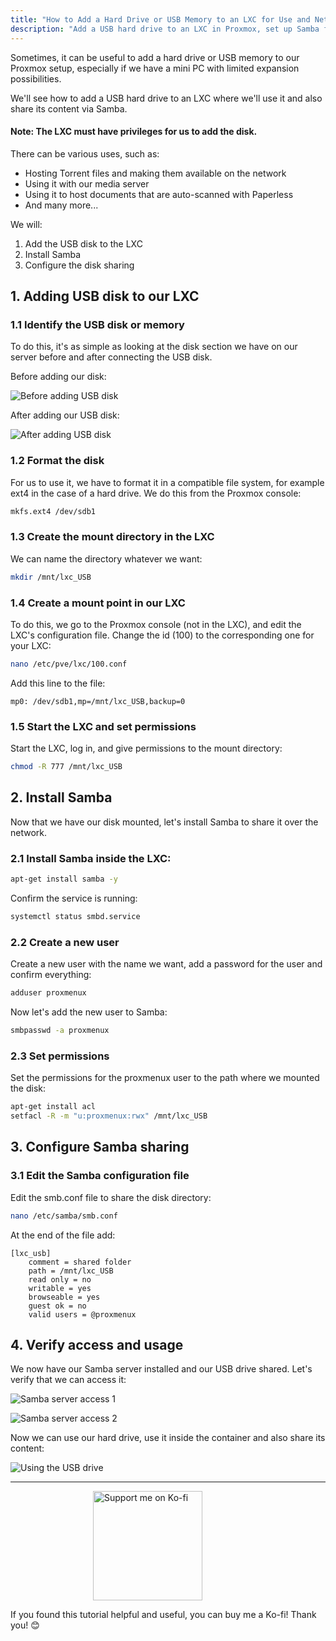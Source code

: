 ```yaml
---
title: "How to Add a Hard Drive or USB Memory to an LXC for Use and Network Sharing"
description: "Add a USB hard drive to an LXC in Proxmox, set up Samba for network sharing, and utilize the added storage for various purposes."
---
```



Sometimes, it can be useful to add a hard drive or USB memory to our Proxmox setup, especially if we have a mini PC with limited expansion possibilities.

We'll see how to add a USB hard drive to an LXC where we'll use it and also share its content via Samba.

#### Note: The LXC must have privileges for us to add the disk.

There can be various uses, such as:
- Hosting Torrent files and making them available on the network
- Using it with our media server
- Using it to host documents that are auto-scanned with Paperless
- And many more...

We will:
1. Add the USB disk to the LXC
2. Install Samba
3. Configure the disk sharing

## 1. Adding USB disk to our LXC

### 1.1 Identify the USB disk or memory

To do this, it's as simple as looking at the disk section we have on our server before and after connecting the USB disk.

Before adding our disk:

![Before adding USB disk](https://raw.githubusercontent.com/MacRimi/ProxMenux/main/guides/lxc_samba/lxc_3.png)

After adding our USB disk:

![After adding USB disk](https://raw.githubusercontent.com/MacRimi/ProxMenux/main/guides/lxc_samba/lxc_4.png)

### 1.2 Format the disk

For us to use it, we have to format it in a compatible file system, for example ext4 in the case of a hard drive. We do this from the Proxmox console:

```bash
mkfs.ext4 /dev/sdb1
```

### 1.3 Create the mount directory in the LXC

We can name the directory whatever we want:

```bash
mkdir /mnt/lxc_USB
```

### 1.4 Create a mount point in our LXC

To do this, we go to the Proxmox console (not in the LXC), and edit the LXC's configuration file. Change the id (100) to the corresponding one for your LXC:

```bash
nano /etc/pve/lxc/100.conf
```

Add this line to the file:

```
mp0: /dev/sdb1,mp=/mnt/lxc_USB,backup=0
```

### 1.5 Start the LXC and set permissions

Start the LXC, log in, and give permissions to the mount directory:

```bash
chmod -R 777 /mnt/lxc_USB
```

## 2. Install Samba

Now that we have our disk mounted, let's install Samba to share it over the network.

### 2.1 Install Samba inside the LXC:

```bash
apt-get install samba -y
```

Confirm the service is running:

```bash
systemctl status smbd.service
```

### 2.2 Create a new user

Create a new user with the name we want, add a password for the user and confirm everything:

```bash
adduser proxmenux
```

Now let's add the new user to Samba:

```bash
smbpasswd -a proxmenux
```

### 2.3 Set permissions

Set the permissions for the proxmenux user to the path where we mounted the disk:

```bash
apt-get install acl
setfacl -R -m "u:proxmenux:rwx" /mnt/lxc_USB
```

## 3. Configure Samba sharing

### 3.1 Edit the Samba configuration file

Edit the smb.conf file to share the disk directory:

```bash
nano /etc/samba/smb.conf
```

At the end of the file add:

```
[lxc_usb]
    comment = shared folder
    path = /mnt/lxc_USB
    read only = no
    writable = yes
    browseable = yes
    guest ok = no
    valid users = @proxmenux
```

## 4. Verify access and usage

We now have our Samba server installed and our USB drive shared. Let's verify that we can access it:

![Samba server access 1](https://raw.githubusercontent.com/MacRimi/ProxMenux/main/guides/lxc_samba/lxc_1.png)

![Samba server access 2](https://raw.githubusercontent.com/MacRimi/ProxMenux/main/guides/lxc_samba/lxc_2.png)

Now we can use our hard drive, use it inside the container and also share its content:

![Using the USB drive](https://raw.githubusercontent.com/MacRimi/ProxMenux/main/guides/lxc_samba/lxc_5.png)

---

<div style="display: flex; justify-content: center; align-items: center;">
  <a href="https://ko-fi.com/G2G313ECAN" target="_blank" style="display: flex; align-items: center; text-decoration: none;">
    <img src="https://raw.githubusercontent.com/MacRimi/HWEncoderX/main/images/kofi.png" alt="Support me on Ko-fi" style="width:175px; margin-right:65px;"/>
  </a>
</div>

If you found this tutorial helpful and useful, you can buy me a Ko-fi! Thank you! 😊
